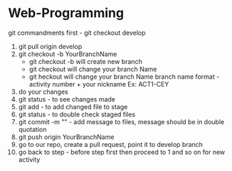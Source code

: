 # Web-Programming
git commandments
first - git checkout develop
1. git pull origin develop
2. git checkout -b YourBranchName
    - git checkout -b will create new branch
    - git checkout will change your branch Name
    - git heckout will change your branch Name
    branch name format - activity number + your nickname Ex: ACT1-CEY
4. do your changes
5. git status - to see changes made
6. git add - to add changed file to stage
7. git status - to double check staged files
8. git commit -m "" - add message to files, message should be in double quotation
9. git push origin YourBranchName
10. go to our repo, create a pull request, point it to develop branch
11. go back to step - before step first then proceed to 1 and so on for new activity
